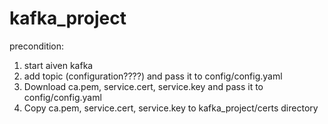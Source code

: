 # kafka_project

precondition:
1. start aiven kafka
2. add topic (configuration????) and pass it to config/config.yaml
3. Download ca.pem, service.cert, service.key and pass it to config/config.yaml 
4. Copy ca.pem, service.cert, service.key to kafka_project/certs directory